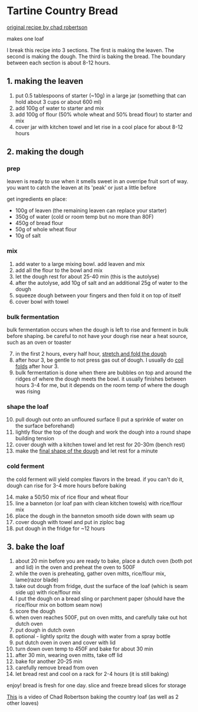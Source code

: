 # Tartine Country Bread

[original recipe by chad robertson](https://tartinebakery.com/stories/country-bread)

makes one loaf

I break this recipe into 3 sections. The first is making the leaven. The second is making the dough. The third is baking the bread. The boundary between each section is about 8-12 hours.

## 1. making the leaven

1. put 0.5 tablespoons of starter (~10g) in a large jar (something that can hold about 3 cups or about 600 ml)
2. add 100g of water to starter and mix
3. add 100g of flour (50% whole wheat and 50% bread flour) to starter and mix
4. cover jar with kitchen towel and let rise in a cool place for about 8-12 hours

## 2. making the dough

### prep

leaven is ready to use when it smells sweet in an overripe fruit sort of way. you want to catch the leaven at its 'peak' or just a little before

get ingredients en place:

- 100g of leaven (the remaining leaven can replace your starter)
- 350g of water (cold or room temp but no more than 80F)
- 450g of bread flour
- 50g of whole wheat flour
- 10g of salt

### mix

1. add water to a large mixing bowl. add leaven and mix
2. add all the flour to the bowl and mix
3. let the dough rest for about 25-40 min (this is the autolyse)
4. after the autolyse, add 10g of salt and an additional 25g of water to the dough
5. squeeze dough between your fingers and then fold it on top of itself
6. cover bowl with towel

### bulk fermentation

bulk fermentation occurs when the dough is left to rise and ferment in bulk before shaping. be careful to not have your dough rise near a heat source, such as an oven or toaster

7. in the first 2 hours, every half hour, [stretch and fold the dough](https://www.youtube.com/watch?v=mwtTZK7_t08)
8. after hour 3, be gentle to not press gas out of dough. I usually do [coil folds](https://www.youtube.com/watch?v=6JQm2n4aVZc) after hour 3.
9. bulk fermentation is done when there are bubbles on top and around the ridges of where the dough meets the bowl. it usually finishes between hours 3-4 for me, but it depends on the room temp of where the dough was rising

### shape the loaf

10. pull dough out onto an unfloured surface (I put a sprinkle of water on the surface beforehand)
11. lightly flour the top of the dough and work the dough into a round shape building tension
12. cover dough with a kitchen towel and let rest for 20-30m (bench rest)
13. make the [final shape of the dough](https://www.youtube.com/watch?v=IWA0RAAsBHg) and let rest for a minute

### cold ferment

the cold ferment will yield complex flavors in the bread. if you can't do it, dough can rise for 3-4 more hours before baking

14. make a 50/50 mix of rice flour and wheat flour
15. line a banneton (or loaf pan with clean kitchen towels) with rice/flour mix
16. place the dough in the banneton smooth side down with seam up
17. cover dough with towel and put in ziploc bag
18. put dough in the fridge for ~12 hours

## 3. bake the loaf

1. about 20 min before you are ready to bake, place a dutch oven (both pot and lid) in the oven and preheat the oven to 500F
2. while the oven is preheating, gather oven mitts, rice/flour mix, lame(razor blade)
3. take out dough from fridge, dust the surface of the loaf (which is seam side up) with rice/flour mix
4. I put the dough on a bread sling or parchment paper (should have the rice/flour mix on bottom seam now)
5. score the dough
6. when oven reaches 500F, put on oven mitts, and carefully take out hot dutch oven
7. put dough in dutch oven
8. optional - lightly spritz the dough with water from a spray bottle
9. put dutch oven in oven and cover with lid
10. turn down oven temp to 450F and bake for about 30 min
11. after 30 min, wearing oven mitts, take off lid
12. bake for another 20-25 min
13. carefully remove bread from oven
14. let bread rest and cool on a rack for 2-4 hours (it is still baking)

enjoy! bread is fresh for one day. slice and freeze bread slices for storage

[This](https://www.youtube.com/watch?v=U4dyWZZVeWI) is a video of Chad Robertson baking the country loaf (as well as 2 other loaves)
